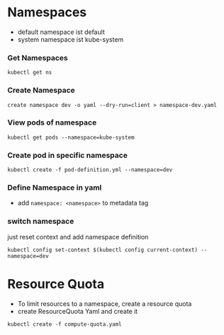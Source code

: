 # Namespaces
- default namespace ist default
- system namespace ist kube-system

### Get Namespaces
```
kubectl get ns
```


### Create Namespace
```
create namespace dev -o yaml --dry-run=client > namespace-dev.yaml
```


### View pods of namespace
```
kubectl get pods --namespace=kube-system
```

### Create pod in specific namespace
```
kubectl create -f pod-definition.yml --namespace=dev
```


### Define Namespace in yaml
- add `namespace: <namespace>` to metadata tag

### switch namespace
just reset context and add namespace definition
```
kubectl config set-context $(kubectl config current-context) --namespace=dev
```

# Resource Quota
- To limit resources to a namespace, create a resource quota
- create ResourceQuota Yaml and create it
```
kubectl create -f compute-quota.yaml
```